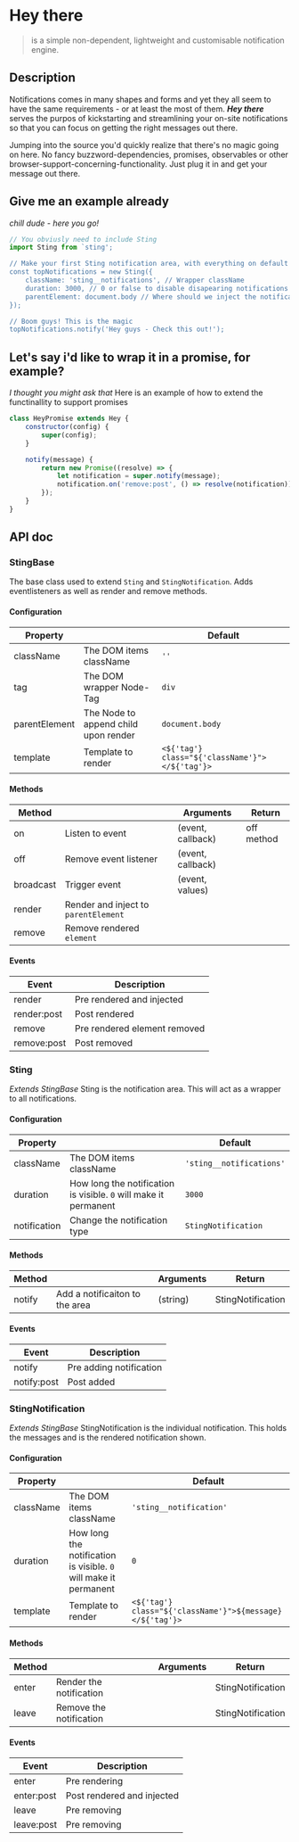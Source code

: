 # Hey there
> is a simple non-dependent, lightweight and customisable notification engine.

## Description
Notifications comes in many shapes and forms and yet they all seem to have the same requirements - or at least the most of them. ***Hey there*** serves the purpos of kickstarting and streamlining your on-site notifications so that you can focus on getting the right messages out there.

Jumping into the source you'd quickly realize that there's no magic going on here. No fancy buzzword-dependencies, promises, observables or other browser-support-concerning-functionality. Just plug it in and get your message out there.

## Give me an example already
_chill dude - here you go!_
```JavaScript
// You obviusly need to include Sting
import Sting from `sting';

// Make your first Sting notification area, with everything on default
const topNotifications = new Sting({
    className: 'sting__notifications', // Wrapper className
    duration: 3000, // 0 or false to disable disapearing notifications
    parentElement: document.body // Where should we inject the notification area?
});

// Boom guys! This is the magic
topNotifications.notify('Hey guys - Check this out!');
```

## Let's say i'd like to wrap it in a promise, for example?
_I thought you might ask that_
Here is an example of how to extend the functinallity to support promises
```JavaScript
class HeyPromise extends Hey {
	constructor(config) {
		super(config);
	}

	notify(message) {
		return new Promise((resolve) => {
			let notification = super.notify(message);
			notification.on('remove:post', () => resolve(notification));
		});
	}
}

```


## API doc
### StingBase
The base class used to extend `Sting` and `StingNotification`. Adds eventlisteners as well as render and remove methods.

#### Configuration
|Property||Default|
|---|---|---|
|className|The DOM items className|`''`|
|tag|The DOM wrapper Node-Tag|`div`|
|parentElement|The Node to append child upon render|`document.body`
|template|Template to render|	`<${'tag'} class="${'className'}"></${'tag'}>`

#### Methods
|Method||Arguments|Return|
|---|---|---|---|
|on|Listen to event |(event, callback)|off method
|off|Remove event listener |(event, callback)||
|broadcast|Trigger event|(event, values)||
|render|Render and inject to `parentElement`|||
|remove|Remove rendered `element`|

#### Events
|Event|Description|
|---|---|
|render|Pre rendered and injected|
|render:post|Post rendered|
|remove| Pre rendered element removed|
|remove:post|Post removed|

### Sting
_Extends StingBase_
Sting is the notification area. This will act as a wrapper to all notifications.

#### Configuration
|Property||Default|
|---|---|---|
|className|The DOM items className|`'sting__notifications'`|
|duration|How long the notification is visible. `0` will make it permanent |`3000`|
|notification|Change the notification type|`StingNotification`

#### Methods
|Method||Arguments|Return|
|---|---|---|---|
|notify|Add a notificaiton to the area|(string)|StingNotification

#### Events
|Event|Description|
|---|---|
|notify|Pre adding notification|
|notify:post|Post added|

### StingNotification
_Extends StingBase_
StingNotification is the individual notification. This holds the messages and is the rendered notification shown.

#### Configuration
|Property||Default|
|---|---|---|
|className|The DOM items className|`'sting__notification'`|
|duration|How long the notification is visible. `0` will make it permanent |`0`|
|template|Template to render|	`<${'tag'} class="${'className'}">${message}</${'tag'}>`

#### Methods
|Method||Arguments|Return|
|---|---|---|---|
|enter|Render the notification||StingNotification
|leave|Remove the notification||StingNotification

#### Events
|Event|Description|
|---|---|
|enter|Pre rendering|
|enter:post|Post rendered and injected|
|leave|Pre removing|
|leave:post|Pre removing|

